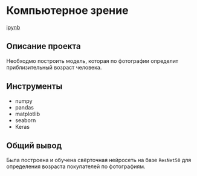 # Компьютерное зрение

[ipynb](https://github.com/AlexBu99/Portfolio/blob/main/%D0%9A%D0%BE%D0%BC%D0%BF%D1%8C%D1%8E%D1%82%D0%B5%D1%80%D0%BD%D0%BE%D0%B5%20%D0%B7%D1%80%D0%B5%D0%BD%D0%B8%D0%B5/%D0%9A%D0%BB%D0%B0%D1%81%D1%81%D0%B8%D1%84%D0%B8%D0%BA%D0%B0%D1%86%D0%B8%D1%8F_%D0%B8%D0%B7%D0%BE%D0%B1%D1%80%D0%B0%D0%B6%D0%B5%D0%BD%D0%B8%D0%B9.ipynb)

## Описание проекта

Необходмо построить модель, которая по фотографии определит приблизительный возраст человека.

## Инструменты

- numpy 
- pandas
- matplotlib
- seaborn
- Keras

 
## Общий вывод

Была построена и обучена свёрточная нейросеть на базе `ResNet50` для определения возраста покупателей по фотографиям.
